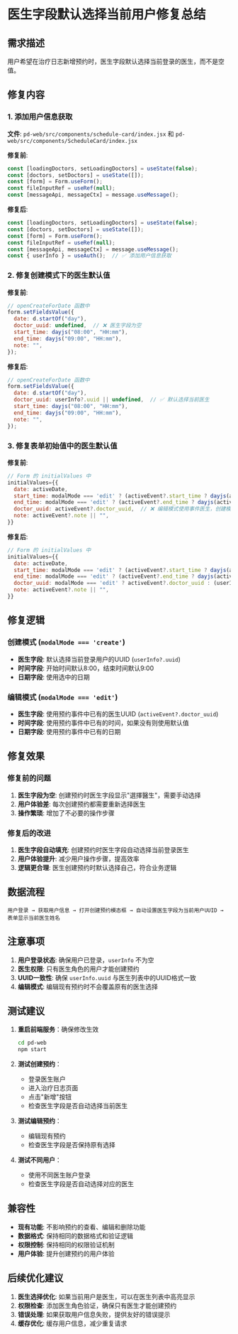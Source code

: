 # 医生字段默认选择当前用户修复总结

## 需求描述

用户希望在治疗日志新增预约时，医生字段默认选择当前登录的医生，而不是空值。

## 修复内容

### 1. 添加用户信息获取

**文件**: `pd-web/src/components/schedule-card/index.jsx` 和 `pd-web/src/components/ScheduleCard/index.jsx`

**修复前**:
```jsx
const [loadingDoctors, setLoadingDoctors] = useState(false);
const [doctors, setDoctors] = useState([]);
const [form] = Form.useForm();
const fileInputRef = useRef(null);
const [messageApi, messageCtx] = message.useMessage();
```

**修复后**:
```jsx
const [loadingDoctors, setLoadingDoctors] = useState(false);
const [doctors, setDoctors] = useState([]);
const [form] = Form.useForm();
const fileInputRef = useRef(null);
const [messageApi, messageCtx] = message.useMessage();
const { userInfo } = useAuth();  // ✅ 添加用户信息获取
```

### 2. 修复创建模式下的医生默认值

**修复前**:
```jsx
// openCreateForDate 函数中
form.setFieldsValue({
  date: d.startOf("day"),
  doctor_uuid: undefined,  // ❌ 医生字段为空
  start_time: dayjs("08:00", "HH:mm"),
  end_time: dayjs("09:00", "HH:mm"),
  note: "",
});
```

**修复后**:
```jsx
// openCreateForDate 函数中
form.setFieldsValue({
  date: d.startOf("day"),
  doctor_uuid: userInfo?.uuid || undefined,  // ✅ 默认选择当前医生
  start_time: dayjs("08:00", "HH:mm"),
  end_time: dayjs("09:00", "HH:mm"),
  note: "",
});
```

### 3. 修复表单初始值中的医生默认值

**修复前**:
```jsx
// Form 的 initialValues 中
initialValues={{
  date: activeDate,
  start_time: modalMode === 'edit' ? (activeEvent?.start_time ? dayjs(activeEvent.start_time, 'HH:mm') : null) : dayjs("08:00", "HH:mm"),
  end_time: modalMode === 'edit' ? (activeEvent?.end_time ? dayjs(activeEvent.end_time, 'HH:mm') : dayjs("09:00", "HH:mm")) : dayjs("09:00", "HH:mm"),
  doctor_uuid: activeEvent?.doctor_uuid,  // ❌ 编辑模式使用事件医生，创建模式为空
  note: activeEvent?.note || "",
}}
```

**修复后**:
```jsx
// Form 的 initialValues 中
initialValues={{
  date: activeDate,
  start_time: modalMode === 'edit' ? (activeEvent?.start_time ? dayjs(activeEvent.start_time, 'HH:mm') : null) : dayjs("08:00", "HH:mm"),
  end_time: modalMode === 'edit' ? (activeEvent?.end_time ? dayjs(activeEvent.end_time, 'HH:mm') : dayjs("09:00", "HH:mm")) : dayjs("09:00", "HH:mm"),
  doctor_uuid: modalMode === 'edit' ? activeEvent?.doctor_uuid : (userInfo?.uuid || undefined),  // ✅ 编辑模式用事件医生，创建模式用当前医生
  note: activeEvent?.note || "",
}}
```

## 修复逻辑

### 创建模式 (`modalMode === 'create'`)
- **医生字段**: 默认选择当前登录用户的UUID (`userInfo?.uuid`)
- **时间字段**: 开始时间默认8:00，结束时间默认9:00
- **日期字段**: 使用选中的日期

### 编辑模式 (`modalMode === 'edit'`)
- **医生字段**: 使用预约事件中已有的医生UUID (`activeEvent?.doctor_uuid`)
- **时间字段**: 使用预约事件中已有的时间，如果没有则使用默认值
- **日期字段**: 使用预约事件中已有的日期

## 修复效果

### 修复前的问题
1. **医生字段为空**: 创建预约时医生字段显示"選擇醫生"，需要手动选择
2. **用户体验差**: 每次创建预约都需要重新选择医生
3. **操作繁琐**: 增加了不必要的操作步骤

### 修复后的改进
1. **医生字段自动填充**: 创建预约时医生字段自动选择当前登录医生
2. **用户体验提升**: 减少用户操作步骤，提高效率
3. **逻辑更合理**: 医生创建预约时默认选择自己，符合业务逻辑

## 数据流程

```
用户登录 → 获取用户信息 → 打开创建预约模态框 → 自动设置医生字段为当前用户UUID → 表单显示当前医生姓名
```

## 注意事项

1. **用户登录状态**: 确保用户已登录，`userInfo` 不为空
2. **医生权限**: 只有医生角色的用户才能创建预约
3. **UUID一致性**: 确保 `userInfo.uuid` 与医生列表中的UUID格式一致
4. **编辑模式**: 编辑现有预约时不会覆盖原有的医生选择

## 测试建议

1. **重启前端服务**：确保修改生效
   ```bash
   cd pd-web
   npm start
   ```

2. **测试创建预约**：
   - 登录医生账户
   - 进入治疗日志页面
   - 点击"新增"按钮
   - 检查医生字段是否自动选择当前医生

3. **测试编辑预约**：
   - 编辑现有预约
   - 检查医生字段是否保持原有选择

4. **测试不同用户**：
   - 使用不同医生账户登录
   - 检查医生字段是否自动选择对应的医生

## 兼容性

- **现有功能**: 不影响预约的查看、编辑和删除功能
- **数据格式**: 保持相同的数据格式和验证逻辑
- **权限控制**: 保持相同的权限验证机制
- **用户体验**: 提升创建预约的用户体验

## 后续优化建议

1. **医生选择优化**: 如果当前用户是医生，可以在医生列表中高亮显示
2. **权限检查**: 添加医生角色验证，确保只有医生才能创建预约
3. **错误处理**: 如果获取用户信息失败，提供友好的错误提示
4. **缓存优化**: 缓存用户信息，减少重复请求
